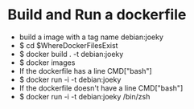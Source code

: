 Build and Run a dockerfile
=====
* build a image with a tag name debian:joeky
* $ cd $WhereDockerFilesExist
* $ docker build . -t debian:joeky
* $ docker images
* If the dockerfile has a line CMD["bash"]
* $ docker run -i -t debian:joeky
* If the dockerfile doesn't have a line CMD["bash"]
* $ docker run -i -t debian:joeky /bin/zsh

